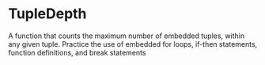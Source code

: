# TupleDepth
A function that counts the maximum number of embedded tuples, within any given tuple. Practice the use of embedded for loops, if-then statements, function definitions, and break statements
